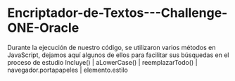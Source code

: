 # Encriptador-de-Textos---Challenge-ONE-Oracle
Durante la ejecución de nuestro código, se utilizaron varios métodos en JavaScript, dejamos aquí algunos de ellos para facilitar sus búsquedas en el proceso de estudio Incluye() | aLowerCase() | reemplazarTodo() | navegador.portapapeles | elemento.estilo
